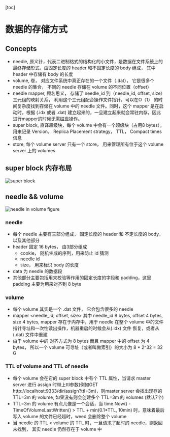 [toc]

# 数据的存储方式

## Concepts

- needle, 原义针，代表二进制格式的结构化的小文件，是数据在文件系统上的最终存储形式，由固定长度的 header 和不固定长度的 body 组成， 其中 header 中存储有 body 的长度
- volume, 卷， 对应文件系统中真正存在的一个文件（.dat）， 它是很多个 needle 的集合， 不同的 needle 存储在 volume 的不同位置（offset）
- needle mapper, 顾名思义， 存储了 needle_id 到（needle_id, offset, size）三元组的映射关系， 利用这个三元组配合操作文件指针，可以在O（1） 的时间复杂度找到存储在 volume 中的 needle 文件。同时，这个 mapper 是在启动时，根据 (.idx 或者 .dat) 建立起来的，一旦建立起来就会常驻内存，因此进行mapper的时候无需磁盘操作。
- super block, 直译超级块，每个 volume 中会有一个超级块（占用8 bytes），用来记录 Version， Replica Placement strategy， TTL， Compact times 信息
- store, 每个 volume server 只有一个 store， 用来管理所有位于这个 volume server 上的 volumes

## super block 内存布局

![super block](/home/zhngcho/mddddddddd/comeacross-seaweedfs/figures/super_block.png)

## needle && volume

![needle in volume figure](/home/zhngcho/mddddddddd/comeacross-seaweedfs/figures/needle_in_volume.png)

### needle

- 每个 needle 主要有三部分组成， 固定长度的 header 和 不定长度的 body， 以及其他部分
- header 固定 16 bytes， 由3部分组成
  - cookie， 随机生成的序列，用来防止 id 猜测
  - needle id
  - size， 用来标识 body 的长度
- data 为 needle 的数据段
- 其他部分主要包括用来校验等作用的固定长度的字段和 padding，这里 padding 主要为用来对齐到 8 byte

### volume

- 每个 volume 其实是一个 .dat 文件， 它会包含很多的 needle
- mapper <needle_id, offset, size> 其中 needle_id 8 bytes, offset 4 bytes, size 4 bytes, mapper 存在于内存中，用于 needle 在整个 volume 中的文件指针寻址和一次性读出操作，机器重启的时候会从(.idx) 文件 恢复，或者从(.dat) 文件中重建
- 由于 volume 中的 对齐方式为 8 bytes 而且 mapper 中的 offset 为 4 bytes， 所以一个 volume 可寻址（或者叫做索引）的大小为 8 * 2^32 = 32 G

### TTL of volume and TTL of needle

- 每个 volume 会在它的 super block 中有个 TTL 属性，当请求 master server 进行 assign 时带上ttl参数(例如GET http://localhost:9333/dir/assign?ttl=3m)，则master server 会找出现存的 TTL=3m 的 volume, 如果没有则会创建多个 TTL=3m 的 volumes (默认7个)
- TTL=3m 的 volume 有点儿像是一个会话，当 time.Now() - TimeOfVolumeLastWritten() > TTL + min(0.1*TTL, 10min) 时，意味着最后写入 volume 的文件已经超时，weed 会删除整个 volume
- 当 needle 的 TTL < volume 的 TTL 时，一旦请求了超时的 needle，则返回未找到， 其实 needle 仍然存在于 volume 中